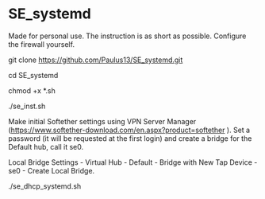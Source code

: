 # SE_systemd

Made for personal use. 
The instruction is as short as possible. 
Configure the firewall yourself. 

git clone https://github.com/Paulus13/SE_systemd.git

cd SE_systemd

chmod +x *.sh

./se_inst.sh
   
Make initial Softether settings using VPN Server Manager (https://www.softether-download.com/en.aspx?product=softether ). Set a password (it will be requested at the first login) and create a bridge for the Default hub, call it se0. 

Local Bridge Settings - Virtual Hub - Default - Bridge with New Tap Device - se0 - Create Local Bridge.

./se_dhcp_systemd.sh
